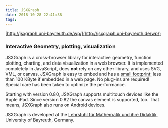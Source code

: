 ```yaml
---
title: JSXGraph
date: 2018-10-28 22:41:38
tags:
---
```

[http://jsxgraph.uni-bayreuth.de/wp/](http://jsxgraph.uni-bayreuth.de/wp/)  

### Interactive Geometry, plotting, visualization

JSXGraph is a cross-browser library for interactive geometry, function plotting, charting, and data visualization in a web browser. It is implemented completely in JavaScript, does **not** rely on any other library, and uses SVG, VML, or canvas. JSXGraph is easy to embed and has a [small footprint:](http://jsxgraph.uni-bayreuth.de/wp/documentation/file-sizes/) less than 100 KByte if embedded in a web page. No plug-ins are required! Special care has been taken to optimize the performance.

Starting with version 0.80, JSXGraph supports multitouch devices like the Apple iPad. Since version 0.82 the canvas element is supported, too. That means, JSXGraph also runs on Android devices.

JSXGraph is developed at the [Lehrstuhl für Mathematik und ihre Didaktik](http://did.mat.uni-bayreuth.de/), University of Bayreuth, Germany.